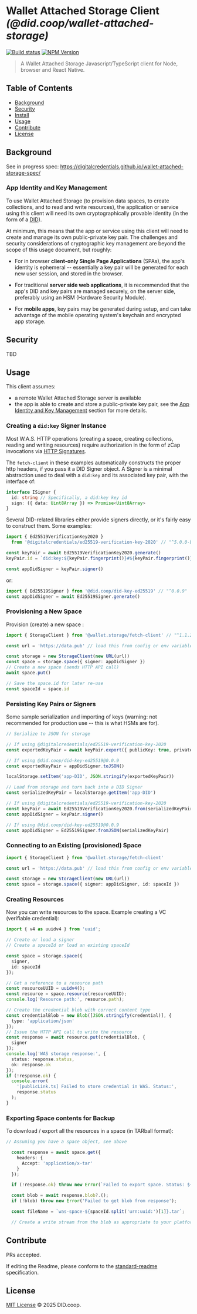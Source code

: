 # Wallet Attached Storage Client _(@did.coop/wallet-attached-storage)_

[![Build status](https://img.shields.io/github/actions/workflow/status/did-coop/wallet-attached-storage/main.yml?branch=main)](https://github.com/did-coop/wallet-attached-storage/actions?query=workflow%3A%22Node.js+CI%22)
[![NPM Version](https://img.shields.io/npm/v/@did.coop/wallet-attached-storage.svg)](https://npm.im/@did.coop/wallet-attached-storage)

> A Wallet Attached Storage Javascript/TypeScript client for Node, browser and React Native.

## Table of Contents

- [Background](#background)
- [Security](#security)
- [Install](#install)
- [Usage](#usage)
- [Contribute](#contribute)
- [License](#license)

## Background

See in progress spec: https://digitalcredentials.github.io/wallet-attached-storage-spec/

### App Identity and Key Management

To use Wallet Attached Storage (to provision data spaces, to create collections,
and to read and write resources), the application or service using this client
will need its own cryptographically provable identity (in the form of a
[DID](https://w3c.github.io/did-core/)).

At minimum, this means that the app or service using this client will need to
create and manage its own public-private key pair. The challenges and security
considerations of cryptographic key management are beyond the scope of this
usage document, but roughly:

* For in browser **client-only Single Page Applications** (SPAs), the app's
  identity is ephemeral -- essentially a key pair will be generated for each
  new user session, and stored in the browser.

* For traditional **server side web applications**, it is recommended that the
  app's DID and key pairs are managed securely, on the server side, preferably
  using an HSM (Hardware Security Module).

* For **mobile apps**, key pairs may be generated during setup, and can take
  advantage of the mobile operating system's keychain and encrypted app storage.

## Security

TBD

## Usage

This client assumes:

* a remote Wallet Attached Storage server is available
* the app is able to create and store a public-private key pair, see the
  [App Identity and Key Management](#app-identity-and-key-management) section
  for more details.

### Creating a `did:key` Signer Instance

Most W.A.S. HTTP operations (creating a space, creating collections, reading and
writing resources) require authorization in the form of zCap invocations via
[HTTP Signatures](https://www.npmjs.com/package/authorization-signature).

The `fetch-client` in these examples automatically constructs the proper http
headers, if you pass it a DID Signer object. A Signer is a minimal abstraction
used to deal with a `did:key` and its associated key pair, with the interface of:

```ts
interface ISigner {
  id: string // Specifically, a did:key key id
  sign: ({ data: Uint8Array }) => Promise<Uint8Array>
}
```

Several DID-related libraries either provide signers directly, or it's fairly
easy to construct them. Some examples:

```ts
import { Ed25519VerificationKey2020 }
  from '@digitalcredentials/ed25519-verification-key-2020' // "^5.0.0-beta.2"

const keyPair = await Ed25519VerificationKey2020.generate()
keyPair.id = `did:key:${keyPair.fingerprint()}#${keyPair.fingerprint()}`

const appDidSigner = keyPair.signer()
```

or:

```ts
import { Ed25519Signer } from '@did.coop/did-key-ed25519' // "^0.0.9"
const appDidSigner = await Ed25519Signer.generate()
```

### Provisioning a New Space

Provision (create) a new space :

```ts
import { StorageClient } from '@wallet.storage/fetch-client' // "^1.1.2"

const url = 'https://data.pub' // load this from config or env variable

const storage = new StorageClient(new URL(url))
const space = storage.space({ signer: appDidSigner })
// Create a new space (sends HTTP API call)
await space.put()

// Save the space.id for later re-use
const spaceId = space.id
```

### Persisting Key Pairs or Signers

Some sample serialization and importing of keys (warning: not recommended for
production use -- this is what HSMs are for).

```ts
// Serialize to JSON for storage

// If using @digitalcredentials/ed25519-verification-key-2020
const exportedKeyPair = await keyPair.export({ publicKey: true, privateKey: true })

// If using @did.coop/did-key-ed25519@0.0.9
const exportedKeyPair = appDidSigner.toJSON()

localStorage.setItem('app-DID', JSON.stringify(exportedKeyPair))

// Load from storage and turn back into a DID Signer
const serializedKeyPair = localStorage.getItem('app-DID')

// If using @digitalcredentials/ed25519-verification-key-2020
const keyPair = await Ed25519VerificationKey2020.from(serializedKeyPair)
const appDidSigner = keyPair.signer()

// If using @did.coop/did-key-ed25519@0.0.9
const appDidSigner = Ed25519Signer.fromJSON(serializedKeyPair)
```

### Connecting to an Existing (provisioned) Space

```ts
import { StorageClient } from '@wallet.storage/fetch-client'

const url = 'https://data.pub' // load this from config or env variable

const storage = new StorageClient(new URL(url))
const space = storage.space({ signer: appDidSigner, id: spaceId })
```

### Creating Resources

Now you can write resources to the space.
Example creating a VC (verifiable credential):

```ts
import { v4 as uuidv4 } from 'uuid';

// Create or load a signer
// Create a spaceId or load an existing spaceId

const space = storage.space({
  signer,
  id: spaceId
});

// Get a reference to a resource path
const resourceUUID = uuidv4();
const resource = space.resource(resourceUUID);
console.log('Resource path:', resource.path);

// Create the credential blob with correct content type
const credentialBlob = new Blob([JSON.stringify(credential)], {
  type: 'application/json'
});
// Issue the HTTP API call to write the resource
const response = await resource.put(credentialBlob, {
  signer
});
console.log('WAS storage response:', {
  status: response.status,
  ok: response.ok
});
if (!response.ok) {
  console.error(
    '[publicLink.ts] Failed to store credential in WAS. Status:',
    response.status
  );
}
```

### Exporting Space contents for Backup

To download / export all the resources in a space (in TARball format):

```ts
// Assuming you have a space object, see above

  const response = await space.get({
    headers: {
      Accept: 'application/x-tar'
    }
  });

  if (!response.ok) throw new Error(`Failed to export space. Status: ${response.status}`);

  const blob = await response.blob?.();
  if (!blob) throw new Error('Failed to get blob from response');

  const fileName = `was-space-${spaceId.split('urn:uuid:')[1]}.tar`;

  // Create a write stream from the blob as appropriate to your platform
```

## Contribute

PRs accepted.

If editing the Readme, please conform to the
[standard-readme](https://github.com/RichardLitt/standard-readme) specification.

## License

[MIT License](LICENSE.md) © 2025 DID.coop.
